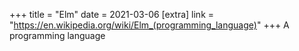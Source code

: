 +++
title = "Elm"
date = 2021-03-06
[extra]
link = "https://en.wikipedia.org/wiki/Elm_(programming_language)"
+++
A programming language

